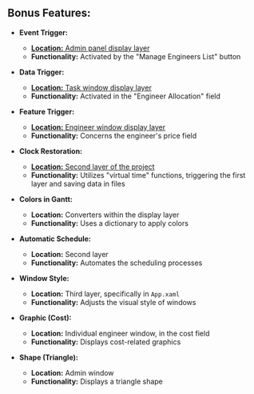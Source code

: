 ## Bonus Features:

- **Event Trigger:**
  - [**Location:** Admin panel display layer](https://github.com/amitmoradov/dotNet5784_7061_3114/blob/449e20e58018429d1056060494a47e66b112cd5d/dotNet5784_7061_3114/PL/MainWindow.xaml#L21)
  - **Functionality:** Activated by the "Manage Engineers List" button

- **Data Trigger:**
  - [**Location:** Task window display layer](https://github.com/amitmoradov/dotNet5784_7061_3114/blob/0de0126296490bd5b4106e90d5bca6ff3fe2b036/dotNet5784_7061_3114/PL/Task/SingleTaskWindow.xaml#L121)
  - **Functionality:** Activated in the "Engineer Allocation" field

- **Feature Trigger:**
  - [**Location:** Engineer window display layer](https://github.com/amitmoradov/dotNet5784_7061_3114/blob/361bc5e3af898898dcb07129411c43ee2df54a0e/dotNet5784_7061_3114/PL/ADMIN/Admin.xaml#L23)
  - **Functionality:** Concerns the engineer's price field

- **Clock Restoration:**
  - [**Location:** Second layer of the project](https://github.com/amitmoradov/dotNet5784_7061_3114/blob/02270b866cab6120596178a5668fa5219aec8ac2/dotNet5784_7061_3114/DalXml/ProjectImplementation.cs#L65)
  - **Functionality:** Utilizes "virtual time" functions, triggering the first layer and saving data in files

- **Colors in Gantt:**
  - **Location:** Converters within the display layer
  - **Functionality:** Uses a dictionary to apply colors

- **Automatic Schedule:**
  - **Location:** Second layer
  - **Functionality:** Automates the scheduling processes

- **Window Style:**
  - **Location:** Third layer, specifically in `App.xaml`
  - **Functionality:** Adjusts the visual style of windows

- **Graphic (Cost):**
  - **Location:** Individual engineer window, in the cost field
  - **Functionality:** Displays cost-related graphics

- **Shape (Triangle):**
  - **Location:** Admin window
  - **Functionality:** Displays a triangle shape
